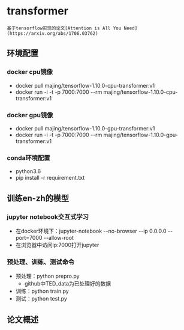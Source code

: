 # transformer
    基于tensorflow实现的论文[Attention is All You Need](https://arxiv.org/abs/1706.03762)

## 环境配置

### docker cpu镜像

- docker pull majing/tensorflow-1.10.0-cpu-transformer:v1
- docker run -i -t -p 7000:7000 --rm majing/tensorflow-1.10.0-cpu-transformer:v1

### docker gpu镜像

- docker pull majing/tensorflow-1.10.0-gpu-transformer:v1
- docker run -i -t -p 7000:7000 --rm majing/tensorflow-1.10.0-gpu-transformer:v1

### conda环境配置

- python3.6
- pip install -r requirement.txt

## 训练en-zh的模型

### jupyter notebook交互式学习

- 在docker环境下：jupyter-notebook --no-browser --ip 0.0.0.0 --port=7000 --allow-root
- 在浏览器中访问ip:7000打开jupyter

### 预处理、训练、测试命令

- 预处理：python prepro.py
  - github中TED_data为已处理好的数据
- 训练：python train.py
- 测试：python test.py

## 论文概述

